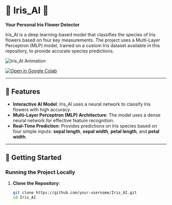 # 🌸 Iris_AI 🌸  
**Your Personal Iris Flower Detector**

Iris_AI is a deep learning-based model that classifies the species of Iris flowers based on four key measurements. The project uses a Multi-Layer Perceptron (MLP) model, trained on a custom Iris dataset available in this repository, to provide accurate species predictions.

![Iris_AI Animation](https://media.giphy.com/media/3ohs7KViFQvU47Pj9K/giphy.gif) <!-- Replace with a specific animation URL if available -->

[![Open in Google Colab](https://colab.research.google.com/assets/colab-badge.svg)](https://colab.research.google.com/drive/1CHcq6DC5NUhVxvUpSigtWySm0n8Kx1Dd?usp=sharing)

---

## 🌟 Features
- **Interactive AI Model**: Iris_AI uses a neural network to classify Iris flowers with high accuracy.
- **Multi-Layer Perceptron (MLP) Architecture**: The model uses a dense neural network for effective feature recognition.
- **Real-Time Prediction**: Provides predictions on Iris species based on four simple inputs: **sepal length**, **sepal width**, **petal length**, and **petal width**.

---

## 🚀 Getting Started

### Running the Project Locally
1. **Clone the Repository**:  
   ```bash
   git clone https://github.com/your-username/Iris_AI.git
   cd Iris_AI
